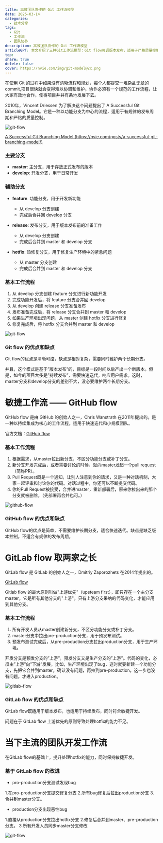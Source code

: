 ```yaml
---
title: 高效团队协作的 Git 工作流模型
date: 2025-03-14
categories:
  - 技术分享
tags:
  - Git
  - 工作流
  - 团队协作
description: 高效团队协作的 Git 工作流模型
articleGPT: 本文介绍了三种Git工作流模型：Git flow强调版本发布，适用于严格质量控制；GitHub flow简单高效，适合快速迭代；GitLab flow结合两者优点，但处理hotfix能力不足。当前主流工作流基于GitLab flow改进，增强hotfix处理，同时保持敏捷开发，更适应现代项目需求。
top:
share: true
delete: false
cover: https://nvie.com/img/git-model@2x.png
---
```


在使用 Git 的过程中如果没有清晰流程和规划，每个人都提交一堆杂乱无章的 commit,项目很快就会变得难以协调和维护。协作必须有一个规范的工作流程，让大家有效地合作，使得项目井井有条地发展下去。

2010年，Vincent Driessen 为了解决这个问题提出了 A Successful Git Branching Model。它是一种以功能分支为中心的流程，适用于有规律的发布周期和严格的质量控制。

![git-flow](https://blog.rz15.cn/wp-content/uploads/2025/03/企业微信截图_17419324108250.png)

[A Successful Git Branching Model (https://nvie.com/posts/a-successful-git-branching-model/) ](https://nvie.com/posts/a-successful-git-branching-model/)

### 主要分支

- **master**: 主分支，用于存放正式发布的版本
- **develop**: 开发分支，用于日常开发

### 辅助分支

- **feature**: 功能分支，用于开发新功能
  - 从 develop 分支创建
  - 完成后合并回 develop 分支
  
- **release**: 发布分支，用于版本发布前的准备工作
  - 从 develop 分支创建
  - 完成后合并到 master 和 develop 分支
  
- **hotfix**: 热修复分支，用于修复生产环境中的紧急问题
  - 从 master 分支创建
  - 完成后合并到 master 和 develop 分支

### 基本工作流程

1. 从 develop 分支创建 feature 分支进行新功能开发
2. 完成功能开发后，将 feature 分支合并回 develop
3. 从 develop 创建 release 分支准备发布
4. 发布准备完成后，将 release 分支合并到 master 和 develop
5. 如果生产环境出现问题，从 master 创建 hotfix 分支进行修复
6. 修复完成后，将 hotfix 分支合并到 master 和 develop

![git-flow](https://nvie.com/img/git-model@2x.png)

### Git flow 的优点和缺点

Git flow的优点是清晰可控，缺点是相对复杂，需要同时维护两个长期分支。

并且，这个模式是基于”版本发布”的，目标是一段时间以后产出一个新版本。但是，如今的项目大多是”持续发布”，需要快速迭代，响应用户需求。这时，master分支和develop分支的差别不大，没必要维护两个长期分支。


# 敏捷工作流 —— GitHub flow

GitHub flow 是由 GitHub 的创始人之一，Chris Wanstrath 在2011年提出的。是一种以持续集成为核心的工作流程，适用于快速迭代和小规模团队。

官方文档：[GitHub flow](https://docs.github.com/zh/get-started/using-github/github-flow)

### 基本工作流程

1. 根据需求，从master拉出新分支，不区分功能分支或补丁分支。
2. 新分支开发完成后，或者需要讨论的时候，就向master发起一个pull request（简称PR）。
3. Pull Request既是一个通知，让别人注意到你的请求，又是一种对话机制，大家一起评审和讨论你的代码。对话过程中，你还可以不断提交代码。
4. 你的Pull Request被接受，合并进master，重新部署后，原来你拉出来的那个分支就被删除。（先部署再合并也可。）

![github-flow](https://blog.rz15.cn/wp-content/uploads/2025/03/企业微信截图_17419354645447.png)

### GitHub flow 的优点和缺点

GitHub flow的优点是简单，不需要维护长期分支，适合快速迭代。缺点是缺乏版本控制，不适合有规律的发布周期。


# GitLab flow 取两家之长

GitLab flow 是 GitLab 的创始人之一，Dmitriy Zaporozhets 在2014年提出的。

[GitLab flow](https://gitlab.cn/docs/jh/topics/gitlab_flow.html)

Gitlab flow 的最大原则叫做"上游优先"（upsteam first），即只存在一个主分支master，它是所有其他分支的"上游"。只有上游分支采纳的代码变化，才能应用到其他分支。

### 基本工作流程

1. 所有开发人员从master创建新分支，不区分功能分支或补丁分支。
2. master分支中拉出pre-production分支，用于预发布测试。
3. 预发布测试完成后，从pre-production分支拉出production分支，用于生产环境。

开发分支是预发分支的”上游”，预发分支又是生产分支的”上游”。代码的变化，必须由”上游”向”下游”发展。比如，生产环境出现了bug，这时就要新建一个功能分支，先把它合并到master，确认没有问题，再拉到pre-production，这一步也没有问题，才进入production。

![gitlab-flow](https://www.ruanyifeng.com/blogimg/asset/2015/bg2015122306.png)

### GitLab flow 的优点和缺点

GitLab flow既适用于版本发布，也适用于持续发布，同时符合敏捷开发。

问题在于 GitLab flow 上游优先的原则导致处理hotfix的能力不足。

# 当下主流的团队开发工作流

在GitLab flow的基础上，提升处理hotfix的能力，同时保持敏捷开发。

### 基于 GitLab flow 的改进

- pro-production分支测试发现bug

1.在pro-production分支提交修复分支
2.所有bug修复后拉出production分支
3.合并到master分支。

- production分支出现恶性bug

1.直接从production分支拉出hotfix分支
2.修复后合并到master、pre-production分支。
3.所有开发人员同步master分支修改

![git-flow](https://blog.rz15.cn/wp-content/uploads/2025/03/企业微信截图_17419409104465.png)

